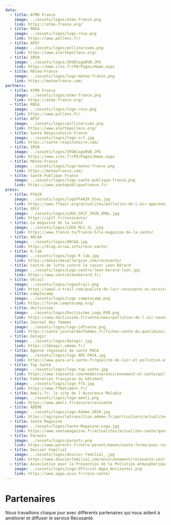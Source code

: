 ```yaml
---
data:
  - title: ATMO France
    image: ../assets/logos/atmo-france.png
    link: https://atmo-france.org/
  - title: RNSA
    image: ../assets/logos/logo-rnsa.png
    link: https://www.pollens.fr/
  - title: APSF
    image: ../assets/logos/pollinariums.png
    link: https://www.alertepollens.org/
  - title: IRSN
    image: ../assets/logos/IRSNlogoRVB.JPG
    link: https://www.irsn.fr/FR/Pages/Home.aspx
  - title: Météo-France
    image: ../assets/logos/logo-meteo-france.png
    link: https://meteofrance.com/
partners:
  - title: ATMO France
    image: ../assets/logos/atmo-france.png
    link: https://atmo-france.org/
  - title: RNSA
    image: ../assets/logos/logo-rnsa.png
    link: https://www.pollens.fr/
  - title: APSF
    image: ../assets/logos/pollinariums.png
    link: https://www.alertepollens.org/
  - title: Santé Respiratoire France
    image: ../assets/logos/logo-srf.jpg
    link: https://sante-respiratoire.com/
  - title: IRSN
    image: ../assets/logos/IRSNlogoRVB.JPG
    link: https://www.irsn.fr/FR/Pages/Home.aspx
  - title: Météo-France
    image: ../assets/logos/logo-meteo-france.png
    link: https://meteofrance.com/
  - title: Santé Publique France
    image: ../assets/logos/logo-sante-publique-france.png
    link: https://www.santepubliquefrance.fr/
press:
  - title: FFAIR
    image: ../assets/logos/logoFFAAIR_bleu.jpg
    link: https://www.ffaair.org/actualites/pollution-de-l-air-apprenez-a-limiter-ses-impacts-sur-votre-sante/
  - title: SPLF
    image: ../assets/logos/LOGO_SPLF_CMJN_SMAL.jpg
    link: https://splf.fr/recosante/
  - title: Le magazine de la santé
    image: ../assets/logos/LOGO_MLS_2L .png
    link: https://www.france.tv/france-5/le-magazine-de-la-sante/
  - title: ARCAA
    image: ../assets/logos/ARCAA.jpg
    link: https://blog.arcaa.info/reco-sante/
  - title: R-lab
    image: ../assets/logos/logo R lab.jpg
    link: https://monairmesallergies.com/recosante/
  - title: Centre de lutte contre le cancer Léon Bérard
    image: ../assets/logos/Logo-centre-leon-berard-lyon.jpg
    link: https://www.centreleonberard.fr/
  - title: Utrail
    image: ../assets/logos/logoutrail.png
    link: https://www2.u-trail.com/qualite-de-lair-recosante-un-service-du-ministere-de-la-sante-pour-mieux-courir/
  - title: camptocamp
    image: ../assets/logos/Logo camptocamp.png
    link: https://forum.camptocamp.org/
  - title: doctissimo
    image: ../assets/logos/Doctissimo_Logo_RVB.png
    link: https://www.doctissimo.fr/sante/news/pollution-de-l-air-nouvel-outil-pour-apprendre-a-mieux-s-en-proteger
  - title: Journal des femmes
    image: ../assets/logos/logo-jdfsante.png
    link: https://sante.journaldesfemmes.fr/fiches-sante-du-quotidien/2751285-pollution-de-l-air-definition-cause-consequence-solutions-france/
  - title: Datagir
    image: ../assets/logos/datagir.jpg
    link: https://datagir.ademe.fr/
  - title: Agence régionale de santé PACA
    image: ../assets/logos/logo ARS PACA.jpg
    link: https://www.paca.ars.sante.fr/qualite-de-lair-et-pollution-atmospherique-0
  - title: Top Santé
    image: ../assets/logos/logo-top-sante.jpg
    link: https://www.topsante.com/medecine/environnement-et-sante/pollution/recosante-mieux-connaitre-la-qualite-de-l-air-646242
  - title: Fédération française du bâtiment
    image: ../assets/logos/logo-ffb.jpg
    link: https://www.ffbatiment.fr/
  - title: Ameli.fr, le site de l'Assurance Maladie
    image: ../assets/logos/logo-ameli.png
    link: https://www.ameli.fr/assure/recosante
  - title: ADEME
    image: ../assets/logos/Logo-Ademe-2020.jpg
    link: https://agirpourlatransition.ademe.fr/particuliers/actualites/sinformer-temps-reel-qualite-lair-mieux-proteger-sante-recosante
  - title: Santé Magazine
    image: ../assets/logos/Sante-Magazine-Logo.jpg
    link: https://www.santemagazine.fr/actualites/actualites-sante/quest-ce-que-recosante-le-service-public-numerique-pour-sinformer-sur-son-environnement-901689
  - title: Parents
    image: ../assets/logos/parents.png
    link: https://www.parents.fr/etre-parent/maman/sante-forme/avec-recosante-decouvrez-la-pollution-de-lair-pres-de-chez-vous-901615
  - title: Dossier Familial
    image: ../assets/logos/dossier-familial_.jpg
    link: https://www.dossierfamilial.com/environnement/recosante-cest-quoi-902485
  - title: Association pour la Prévention de la Pollution Atmosphérique
    image: ../assets/logos/Logo-Officiel-Appa_Horizontal.png
    link: https://www.appa.asso.fr/reco-sante/
---
```


# Partenaires

Nous travaillons chaque jour avec différents partenaires qui nous aident à améliorer et diffuser le service Recosanté.

